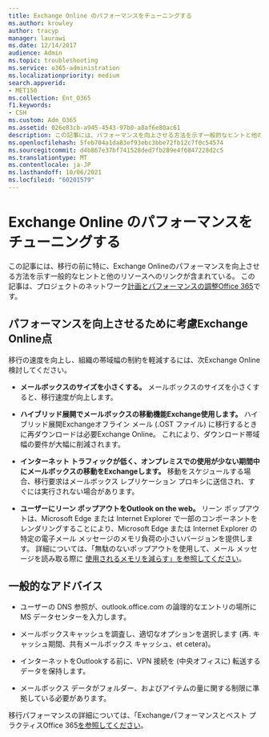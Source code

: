 ```yaml
---
title: Exchange Online のパフォーマンスをチューニングする
ms.author: krowley
author: tracyp
manager: laurawi
ms.date: 12/14/2017
audience: Admin
ms.topic: troubleshooting
ms.service: o365-administration
ms.localizationpriority: medium
search.appverid:
- MET150
ms.collection: Ent_O365
f1.keywords:
- CSH
ms.custom: Adm_O365
ms.assetid: 026e83cb-a945-4543-97b0-a8af6e80ac61
description: この記事には、パフォーマンスを向上させる方法を示す一般的なヒントと他のリソースへのリンクExchange Online。
ms.openlocfilehash: 5feb704a1da83ef93ebc3bbe72fb12c7f0c54574
ms.sourcegitcommit: d4b867e37bf741528ded7fb289e4f6847228d2c5
ms.translationtype: MT
ms.contentlocale: ja-JP
ms.lasthandoff: 10/06/2021
ms.locfileid: "60201579"
---
```

# <a name="tune-exchange-online-performance"></a>Exchange Online のパフォーマンスをチューニングする

この記事には、移行の前に特に、Exchange Onlineのパフォーマンスを向上させる方法を示す一般的なヒントと他のリソースへのリンクが含まれている。 この記事は、プロジェクトのネットワーク[計画とパフォーマンスの調整Office 365](./network-planning-and-performance.md)です。
   
## <a name="things-to-consider-in-order-to-improve-exchange-online-performance"></a>パフォーマンスを向上させるために考慮Exchange Online点

移行の速度を向上し、組織の帯域幅の制約を軽減するには、次Exchange Online検討してください。
  
- **メールボックスのサイズを小さくする。** メールボックスのサイズを小さくすると、移行速度が向上します。 
    
- **ハイブリッド展開でメールボックスの移動機能Exchange使用します。** ハイブリッド展開Exchangeオフライン メール (.OST ファイル) に移行するときに再ダウンロードは必要Exchange Online。 これにより、ダウンロード帯域幅の要件が大幅に削減されます。 
    
- **インターネット トラフィックが低く、オンプレミスでの使用が少ない期間中にメールボックスの移動をExchangeします。** 移動をスケジュールする場合、移行要求はメールボックス レプリケーション プロキシに送信され、すぐには実行されない場合があります。 
    
- **ユーザーにリーン ポップアウトをOutlook on the web。** リーン ポップアウトは、Microsoft Edge または Internet Explorer で一部のコンポーネントをレンダリングすることにより、Microsoft Edge または Internet Explorer の特定の電子メール メッセージのメモリ負荷の小さいバージョンを提供します。 詳細については、「無駄のないポップアウトを使用して、メール メッセージを読み取る際に [使用されるメモリを減らす」を参照してください](https://support.office.com/article/a6d6ba01-2562-4c3d-a8f1-78748dd506cf)。


## <a name="general-advice"></a>一般的なアドバイス

- ユーザーの DNS 参照が、outlook.office.com の論理的なエントリの場所に MS データセンターを入力します。

- メールボックスキャッシュを調査し、適切なオプションを選択します (再. キャッシュ期間、共有メールボックス キャッシュ、et cetera)。

- インターネットをOutlookする前に、VPN 接続を (中央オフィスに) 転送するデータを保持します。

- メールボックス データがフォルダー、およびアイテムの量に関する制限に準拠している必要があります。
    
移行パフォーマンスの詳細については、「Exchangeパフォーマンスとベスト プラクティスOffice 365[を参照してください](https://support.office.com/article/d9acb371-fd6c-4c14-aa8e-db5cbe39aa57)。
